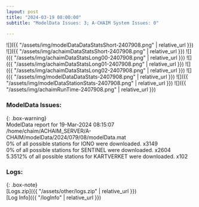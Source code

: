 ```yaml
---
layout: post
title: "2024-03-19 08:00:00"
subtitle: "ModelData Issues: 3; A-CHAIM System Issues: 0"

---
```


![]({{ "/assets/img/modelDataDataStatsShort-2407908.png" | relative_url }})
![]({{ "/assets/img/achaimDataStatsShort-2407908.png" | relative_url }})
![]({{ "/assets/img/achaimDataStatsLong00-2407908.png" | relative_url }})
![]({{ "/assets/img/achaimDataStatsLong01-2407908.png" | relative_url }})
![]({{ "/assets/img/achaimDataStatsLong02-2407908.png" | relative_url }})
![]({{ "/assets/img/modelDataDataStats-2407908.png" | relative_url }})
![]({{ "/assets/img/modelDataStationStats-2407908.png" | relative_url }})
![]({{ "/assets/img/achaimRunTime-2407908.png" | relative_url }})


### ModelData Issues:  
  
{: .box-warning}  
 ModelData report for 19-Mar-2024 08:15:07   
 /home/chaim/ACHAIM_SERVER/A-CHAIM/modelData/2024/079/08/modelData.mat   
 0% of all possible stations for IONO were downloaded. x3149   
 0% of all possible stations for SENTINEL were downloaded. x2604   
 5.3512% of all possible stations for KARTVERKET were downloaded. x102   
  


### Logs:  
  
{: .box-note}  
[Logs.zip]({{ "/assets/other/logs.zip" | relative_url }})  
[Log Info]({{ "/logInfo" | relative_url }})  
